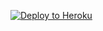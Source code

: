 ﻿
<p><a href="https://dashboard.heroku.com/new?template=https://github.com/alinu66/xary_heroku"> <img src="https://www.herokucdn.com/deploy/button.svg" alt="Deploy to Heroku" /></a></p>
